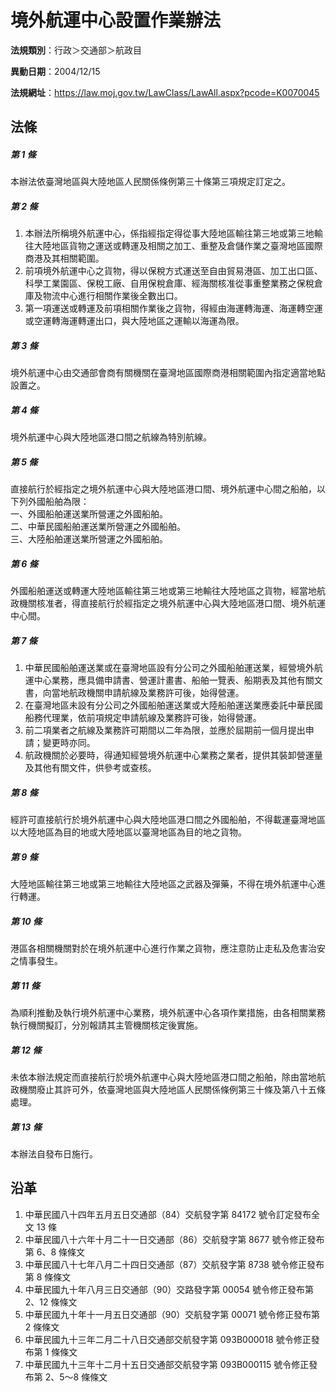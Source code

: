 # 境外航運中心設置作業辦法


**法規類別**：行政＞交通部＞航政目

**異動日期**：2004/12/15  

**法規網址**：https://law.moj.gov.tw/LawClass/LawAll.aspx?pcode=K0070045



## 法條
##### 第 1 條
本辦法依臺灣地區與大陸地區人民關係條例第三十條第三項規定訂定之。

##### 第 2 條
1. 本辦法所稱境外航運中心，係指經指定得從事大陸地區輸往第三地或第三地輸往大陸地區貨物之運送或轉運及相關之加工、重整及倉儲作業之臺灣地區國際商港及其相關範圍。
1. 前項境外航運中心之貨物，得以保稅方式運送至自由貿易港區、加工出口區、科學工業園區、保稅工廠、自用保稅倉庫、經海關核准從事重整業務之保稅倉庫及物流中心進行相關作業後全數出口。
1. 第一項運送或轉運及前項相關作業後之貨物，得經由海運轉海運、海運轉空運或空運轉海運轉運出口，與大陸地區之運輸以海運為限。

##### 第 3 條
境外航運中心由交通部會商有關機關在臺灣地區國際商港相關範圍內指定適當地點設置之。

##### 第 4 條
境外航運中心與大陸地區港口間之航線為特別航線。

##### 第 5 條
直接航行於經指定之境外航運中心與大陸地區港口間、境外航運中心間之船舶，以下列外國船舶為限：  
一、外國船舶運送業所營運之外國船舶。  
二、中華民國船舶運送業所營運之外國船舶。  
三、大陸船舶運送業所營運之外國船舶。

##### 第 6 條
外國船舶運送或轉運大陸地區輸往第三地或第三地輸往大陸地區之貨物，經當地航政機關核准者，得直接航行於經指定之境外航運中心與大陸地區港口間、境外航運中心間。

##### 第 7 條
1. 中華民國船舶運送業或在臺灣地區設有分公司之外國船舶運送業，經營境外航運中心業務，應具備申請書、營運計畫書、船舶一覽表、船期表及其他有關文書，向當地航政機關申請航線及業務許可後，始得營運。
1. 在臺灣地區未設有分公司之外國船舶運送業或大陸船舶運送業應委託中華民國船務代理業，依前項規定申請航線及業務許可後，始得營運。
1. 前二項業者之航線及業務許可期間以二年為限，並應於屆期前一個月提出申請；變更時亦同。
1. 航政機關於必要時，得通知經營境外航運中心業務之業者，提供其裝卸營運量及其他有關文件，供參考或查核。

##### 第 8 條
經許可直接航行於境外航運中心與大陸地區港口間之外國船舶，不得載運臺灣地區以大陸地區為目的地或大陸地區以臺灣地區為目的地之貨物。

##### 第 9 條
大陸地區輸往第三地或第三地輸往大陸地區之武器及彈藥，不得在境外航運中心進行轉運。

##### 第 10 條
港區各相關機關對於在境外航運中心進行作業之貨物，應注意防止走私及危害治安之情事發生。

##### 第 11 條
為順利推動及執行境外航運中心業務，境外航運中心各項作業措施，由各相關業務執行機關擬訂，分別報請其主管機關核定後實施。

##### 第 12 條
未依本辦法規定而直接航行於境外航運中心與大陸地區港口間之船舶，除由當地航政機關廢止其許可外，依臺灣地區與大陸地區人民關係條例第三十條及第八十五條處理。

##### 第 13 條
本辦法自發布日施行。

## 沿革
1. 中華民國八十四年五月五日交通部（84）交航發字第 84172  號令訂定發布全文 13 條
1. 中華民國八十六年十月二十一日交通部（86）交航發字第 8677 號令修正發布第 6、8 條條文
1. 中華民國八十七年八月二十四日交通部（87）交航發字第 8738 號令修正發布第 8  條條文
1. 中華民國九十年八月三日交通部（90）交路發字第 00054  號令修正發布第 2、12  條條文
1. 中華民國九十年十一月五日交通部（90）交航發字第 00071  號令修正發布第 2  條條文
1. 中華民國九十三年二月二十八日交通部交航發字第 093B000018 號令修正發布第 1  條條文
1. 中華民國九十三年十二月十五日交通部交航發字第 093B000115 號令修正發布第 2、5～8  條條文
